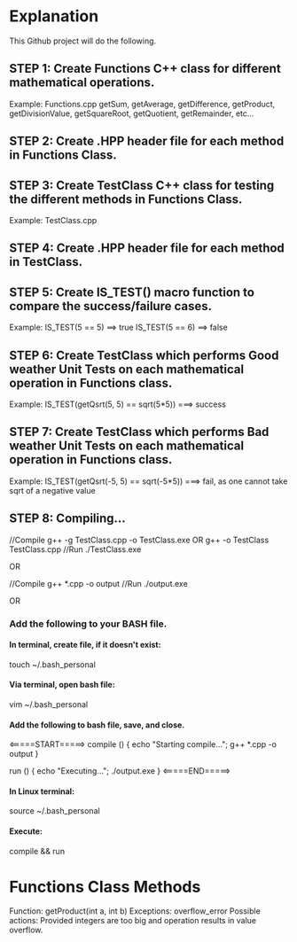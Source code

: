 # Explanation

This Github project will do the following.

## STEP 1: Create Functions C++ class for different mathematical operations.
Example:
Functions.cpp
getSum, getAverage, getDifference, getProduct, getDivisionValue, getSquareRoot, getQuotient, getRemainder, etc...

## STEP 2: Create .HPP header file for each method in Functions Class.

## STEP 3: Create TestClass C++ class for testing the different methods in Functions Class.
Example:
TestClass.cpp

## STEP 4: Create .HPP header file for each method in TestClass.
## STEP 5: Create IS_TEST() macro function to compare the success/failure cases.
Example:
IS_TEST(5 == 5) ==> true
IS_TEST(5 == 6) ==> false

## STEP 6: Create TestClass which performs Good weather Unit Tests on each mathematical operation in Functions class.
Example:
IS_TEST(getQsrt(5, 5) == sqrt(5*5)) ===> success

## STEP 7: Create TestClass which performs Bad weather Unit Tests on each mathematical operation in Functions class.
Example:
IS_TEST(getQsrt(-5, 5) == sqrt(-5*5)) ===> fail, as one cannot take sqrt of a negative value

## STEP 8: Compiling...
//Compile
g++ -g TestClass.cpp -o TestClass.exe
OR
g++ -o TestClass TestClass.cpp
//Run
./TestClass.exe

OR

//Compile
g++ *.cpp -o output
//Run
./output.exe

OR

### Add the following to your BASH file.

#### In terminal, create file, if it doesn't exist:
touch ~/.bash_personal

#### Via terminal, open bash file:
vim ~/.bash_personal

#### Add the following to bash file, save, and close.
<=====START=====>
compile ()
{
    echo "Starting compile...";
    g++ *.cpp -o output
}

run ()
{
    echo "Executing...";
    ./output.exe
}
<=====END=====>

#### In Linux terminal:
source ~/.bash_personal

#### Execute:
compile && run


# Functions Class Methods

Function: getProduct(int a, int b)
Exceptions: overflow_error
Possible actions: Provided integers are too big and operation results in value overflow.
